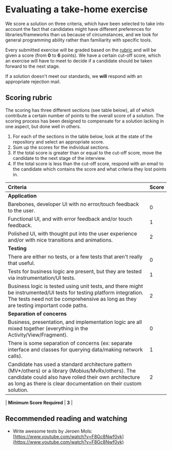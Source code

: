 # Evaluating a take-home exercise

We score a solution on three criteria, which have been selected to take into account the fact that candidates might have different preferences for libraries/frameworks than us because of circumstances, and we look for general programming ability rather than familiarity with specific tools.

Every submitted exercise will be graded based on the [rubric](scoring-a-take-home-exercise.md#scoring-rubric) and will be given a score \(from **0** to **6** points\). We have a certain cut-off score, which an exercise will have to meet to decide if a candidate should be taken forward to the next stage.

If a solution doesn't meet our standards, we **will** respond with an appropriate rejection mail.

## Scoring rubric

The scoring has three different sections \(see table below\), all of which contribute a certain number of points to the overall score of a solution. The scoring process has been designed to compensate for a solution lacking in one aspect, but done well in others.

1. For each of the sections in the table below, look at the state of the repository and select an appropriate score.
2. Sum up the scores for the individual sections.
3. If the total score is greater than or equal to the cut-off score, move the candidate to the next stage of the interview.
4. If the total score is less than the cut-off score, respond with an email to the candidate which contains the score and what criteria they lost points in.

| Criteria | Score |
| :--- | :--- |
| **Application** |  |
| Barebones, developer UI with no error/touch feedback to the user. | 0 |
| Functional UI, and with error feedback and/or touch feedback. | 1 |
| Polished UI, with thought put into the user experience and/or with nice transitions and animations. | 2 |
| **Testing** |  |
| There are either no tests, or a few tests that aren't really that useful. | 0 |
| Tests for business logic are present, but they are tested via instrumentation/UI tests. | 1 |
| Business logic is tested using unit tests, and there might be instrumented/UI tests for testing platform integration. The tests need not be comprehensive as long as they are testing important code paths. | 2 |
| **Separation of concerns** |  |
| Business, presentation, and implementation logic are all mixed together \(everything in the Activity/View/Fragment\). | 0 |
| There is some separation of concerns \(ex: separate interface and classes for querying data/making network calls\). | 1 |
| Candidate has used a standard architecture pattern \(MV\*/others\) or a library \(Mobius/MvRx/others\). The candidate could also have rolled their own architecture as long as there is clear documentation on their custom solution. | 2 |

\| **Minimum Score Required** \| **3** \|

## Recommended reading and watching

* Write awesome tests by Jeroen Mols: [https://www.youtube.com/watch?v=F8Gc8Nwf0yk](https://www.youtube.com/watch?v=F8Gc8Nwf0yk)


